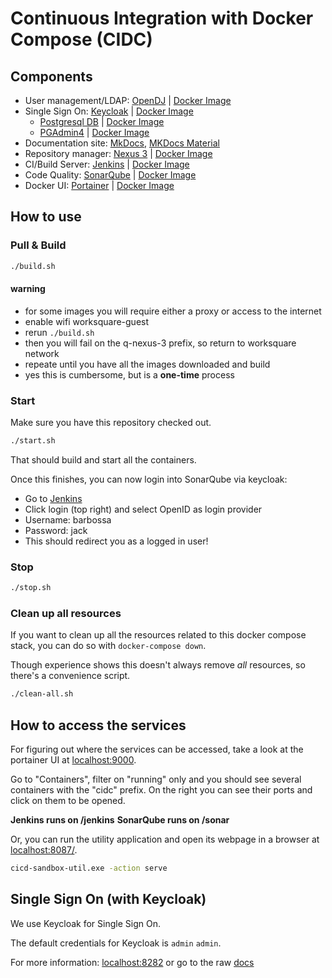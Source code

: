 # Continuous Integration with Docker Compose (CIDC)

## Components

* User management/LDAP: [OpenDJ](https://forgerock.github.io/opendj-community-edition/) |  [Docker Image](https://github.com/ghchinoy/forgerock-docker)
* Single Sign On: [Keycloak](http://www.keycloak.org/) | [Docker Image](https://hub.docker.com/r/jboss/keycloak/)
	* [Postgresql DB](https://www.postgresql.org/) |  [Docker Image](https://hub.docker.com/_/postgres/)
	* [PGAdmin4](https://www.pgadmin.org/download/pgadmin-4-windows/) |  [Docker Image](https://hub.docker.com/r/chorss/docker-pgadmin4/)
* Documentation site: [MkDocs](http://www.mkdocs.org/), [MKDocs Material](https://squidfunk.github.io/mkdocs-material/getting-started/) 
* Repository manager: [Nexus 3](http://www.sonatype.org/nexus/category/nexus-3/) |  [Docker Image](https://github.com/cavemandaveman/nexus)
* CI/Build Server: [Jenkins](https://jenkins.io/) |  [Docker Image](https://hub.docker.com/r/jenkins/jenkins/)
* Code Quality: [SonarQube](https://www.sonarqube.org/) |  [Docker Image](https://hub.docker.com/_/sonarqube/)
* Docker UI: [Portainer](https://portainer.readthedocs.io/en/stable/) |  [Docker Image](https://hub.docker.com/r/portainer/portainer/)

## How to use

### Pull & Build 

```bash
./build.sh
```

#### warning

* for some images you will require either a proxy or access to the internet 
* enable wifi worksquare-guest
* rerun ```./build.sh```
* then you will fail on the q-nexus-3 prefix, so return to worksquare network
* repeate until you have all the images downloaded and build
* yes this is cumbersome, but is a **one-time** process
### Start

Make sure you have this repository checked out.

```bash
./start.sh
```

That should build and start all the containers.

Once this finishes, you can now login into SonarQube via keycloak:

* Go to [Jenkins](http://localhost:8282/jenkins)
* Click login (top right) and select OpenID as login provider
* Username: barbossa
* Password: jack
* This should redirect you as a logged in user!


### Stop

```bash
./stop.sh
```

### Clean up all resources

If you want to clean up all the resources related to this docker compose stack, you can do so with ```docker-compose down```.

Though experience shows this doesn't always remove _all_ resources, so there's a convenience script.

```bash
./clean-all.sh
```

## How to access the services

For figuring out where the services can be accessed, take a look at the portainer UI at [localhost:9000](http://localhost:9000).

Go to "Containers", filter on "running" only and you should see several containers with the "cidc" prefix.
On the right you can see their ports and click on them to be opened.

**Jenkins runs on /jenkins**
**SonarQube runs on /sonar**

Or, you can run the utility application and open its webpage in a browser at [localhost:8087/](http://localhost:8087/).

```bash
cicd-sandbox-util.exe -action serve
```

## Single Sign On (with Keycloak)

We use Keycloak for Single Sign On.

The default credentials for Keycloak is ```admin``` ```admin```.

For more information: [localhost:8282](http://localhost:8282) or go to the raw [docs](docs/docs/index.md)
